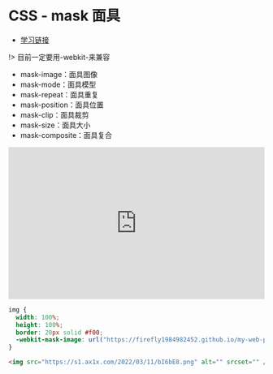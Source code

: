 # CSS - mask 面具

- [学习链接](https://www.zhangxinxu.com/wordpress/2017/11/css-css3-mask-masks/)

!> 目前一定要用-webkit-来兼容

- mask-image：面具图像
- mask-mode：面具模型
- mask-repeat：面具重复
- mask-position：面具位置
- mask-clip：面具裁剪
- mask-size：面具大小
- mask-composite：面具复合

<iframe height="300" style="width: 100%;" scrolling="no" title="mask示例" src="https://codepen.io/firefly1984982452/embed/YzYwPpw?default-tab=result" frameborder="no" loading="lazy" allowtransparency="true" allowfullscreen="true">
  See the Pen <a href="https://codepen.io/firefly1984982452/pen/YzYwPpw">
  mask示例</a> by 彭丹丹 (<a href="https://codepen.io/firefly1984982452">@firefly1984982452</a>)
  on <a href="https://codepen.io">CodePen</a>.
</iframe>

```css
img {
  width: 100%;
  height: 100%;
  border: 20px solid #f00;
  -webkit-mask-image: url("https://firefly1984982452.github.io/my-web-page/animation.png");
}
```

```html
<img src="https://s1.ax1x.com/2022/03/11/bI6bE8.png" alt="" srcset="" />
```

<div class="example-box" style="height:250px">
  <img style="-webkit-mask-image: url('https://firefly1984982452.github.io/my-web-page/animation.png');
  mask-image: url('https://firefly1984982452.github.io/my-web-page/animation.png');" 
  height="100px" 
  src="https://s1.ax1x.com/2022/03/11/bI6bE8.png">
</div>
